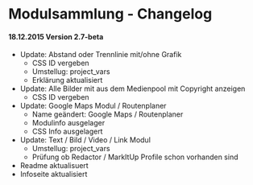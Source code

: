 Modulsammlung - Changelog
===

#### 18.12.2015 Version 2.7-beta

* Update: Abstand oder Trennlinie mit/ohne Grafik
  * CSS ID vergeben
  * Umstellug: project_vars
  * Erklärung aktualisiert
* Update: Alle Bilder mit aus dem Medienpool mit Copyright anzeigen
  * CSS ID vergeben
* Update: Google Maps Modul / Routenplaner
  * Name geändert: Google Maps / Routenplaner
  * Modulinfo ausgelager
  * CSS Info ausgelagert
* Update: Text / Bild / Video / Link Modul
  * Umstellug: project_vars
  * Prüfung ob Redactor / MarkItUp Profile schon vorhanden sind
* Readme aktualisuert
* Infoseite aktualisiert
